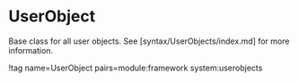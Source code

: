 # UserObject

Base class for all user objects.
See [syntax/UserObjects/index.md] for more information.

!tag name=UserObject pairs=module:framework system:userobjects
